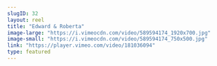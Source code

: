 ```yaml
---
slugID: 32 
layout: reel
title: "Edward & Roberta"
image-large: "https://i.vimeocdn.com/video/589594174_1920x700.jpg"
image-small: "https://i.vimeocdn.com/video/589594174_750x500.jpg"
link: "https://player.vimeo.com/video/181036094"
type: featured
---
```

